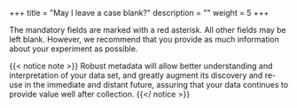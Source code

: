 +++
title = "May I leave a case blank?"
description = ""
weight = 5
+++
	
The mandatory fields are marked with a red asterisk. All other fields may be left blank. However, we recommend that you provide as much information about your experiment as possible. 

{{< notice note >}}
Robust metadata will allow better understanding and interpretation of your data set, and greatly augment its discovery and re-use in the immediate and distant future, assuring that your data continues to provide value well after collection.
 {{</ notice >}}
